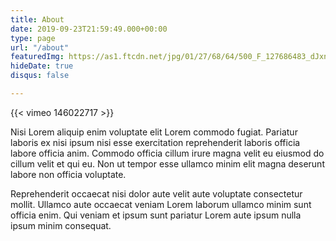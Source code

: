 ```yaml
---
title: About
date: 2019-09-23T21:59:49.000+00:00
type: page
url: "/about"
featuredImg: https://as1.ftcdn.net/jpg/01/27/68/64/500_F_127686483_dJxngplyTiWBxJp7noK8oHunLYo4F8jj.jpg
hideDate: true
disqus: false

---
```

{{< vimeo 146022717 >}}

Nisi Lorem aliquip enim voluptate elit Lorem commodo fugiat. Pariatur laboris ex nisi ipsum nisi esse exercitation reprehenderit laboris officia labore officia anim. Commodo officia cillum irure magna velit eu eiusmod do cillum velit et qui eu. Non ut tempor esse ullamco minim elit magna deserunt labore non officia voluptate.

Reprehenderit occaecat nisi dolor aute velit aute voluptate consectetur mollit. Ullamco aute occaecat veniam Lorem laborum ullamco minim sunt officia enim. Qui veniam et ipsum sunt pariatur Lorem aute ipsum nulla ipsum minim consequat.
